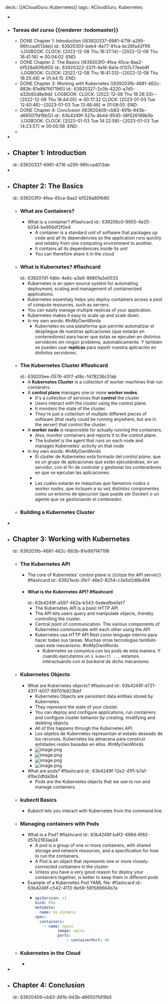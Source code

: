deck:: [[ACloudGuru::Kubernetes]]
tags:: ACloudGuru, Kubernetes

-
- ### Tareas del curso {{renderer :todomaster}}
	- DONE Chapter 1: Introduction ((63920337-6981-4716-a295-96fccad013de))
	  id:: 63920303-beb4-4e77-91ca-bc26fa42f1f6
	  :LOGBOOK:
	  CLOCK: [2022-12-08 Thu 16:37:14]--[2022-12-08 Thu 16:41:16] =>  00:04:02
	  :END:
	- DONE Chapter 2: The Basics ((639203f0-4fea-45ca-8aa2-bf528a80fb90))
	  id:: 63920322-337f-4a16-8a1a-0137c77eeb9f
	  :LOGBOOK:
	  CLOCK: [2022-12-08 Thu 16:41:33]--[2022-12-08 Thu 18:25:48] =>  01:44:15
	  :END:
	- DONE Chapter 3: Working with Kubernetes ((639203fb-4681-462c-883b-81e987f47196))
	  id:: 63920327-2c0b-4220-a7d5-d32b92d8e9dd
	  :LOGBOOK:
	  CLOCK: [2022-12-08 Thu 18:26:33]--[2022-12-08 Thu 18:44:05] =>  00:17:32
	  CLOCK: [2023-01-03 Tue 12:40:46]--[2023-01-03 Tue 13:48:46] =>  01:08:00
	  :END:
	- DONE Chapter 4: Conclusion ((63920409-cb83-491b-943b-d66507fd19b5))
	  id:: 63b4249f-527a-4b44-9545-38f526199b5b
	  :LOGBOOK:
	  CLOCK: [2023-01-03 Tue 14:22:59]--[2023-01-03 Tue 14:23:57] =>  00:00:58
	  :END:
	-
-
- ## Chapter 1: Introduction
  id:: 63920337-6981-4716-a295-96fccad013de
-
- ## Chapter 2: The Basics
  id:: 639203f0-4fea-45ca-8aa2-bf528a80fb90
	- ### What are Containers?
		- What is a container? #flashcard
		  id:: 639206c0-9955-4e25-b034-be956df2f0e4
			- A container is a standard unit of software that packages up code and all its dependencies so the application runs quickly and reliably from one computing environment to another.
			- It contains all its dependencies inside its *unit*
			- You can therefore share it in the cloud
	- ### What is Kubernetes? #flashcard
	  id:: 639207d1-fdbb-4e6c-a3e6-99801a3e0533
		- Kubernetes is an open-source system for automating deployment, scaling and management of containerized applications.
		- Kubernetes essentialy helps you deploy containers across a pool of compute resources, such as servers.
		- You can easily manage multiple replicas of your application.
		- Kubernetes makes it easy to scale up and scale down.
		- In my own words: #InMyOwnWords
			- Kubernetes es una plataforma que permite automatizar el despliegue de nuestras aplicaciones (que estarán en contenedores) para hacer que éstas se ejecuten en distintos servidores sin ningún problema, automáticamente. Y también se pueden usar **replicas** para *repetir* nuestra aplicación en distintos servidores.
	- ### The Kubernetes Cluster #flashcard
	  id:: 639205ee-0576-40f7-a18c-1478236c51ab
		- A **Kubernetes Cluster** is a collection of worker machines that run containers.
		- A **control plane** manages one or more **worker nodes**.
			- It's a collection of services that **control** the cluster
			- Users interact with the cluster using the control plane.
			- It monitors the state of the cluster.
			- They're just a collection of multiple different pieces of software (that really could be running anywhere, but are in the server) that control the cluster.
		- A **worker node** is responsible for actually running the containers.
			- Also, monitor containers and reports it to the control plane.
			- The kubelet is the agent that runs on each node and manages Kubernetes' activity on that node
		- In my own words: #InMyOwnWords
			- El cluster de Kubernetes está formado del *control plane*, que es un grupo de aplicaciones que están ejecutándose, en un servidor, con el fin de controlar y gestionar los contenedores en que se ejecutan las aplicaciones.
			-
			- Las cuales estarán en máquinas que llamamos nodos o *worker nodes*, que incluyen a su vez distintos componentes como un entorno de ejecución (que puede ser Docker) o un agente que va gestionando el contenedor.
	- ### Building a Kubernetes Cluster
-
- ## Chapter 3: Working with Kubernetes
  id:: 639203fb-4681-462c-883b-81e987f47196
	- ### The Kubernetes API
		- The core of Kubernetes' control plane is {{cloze the API server}} #flashcard
		  id:: 63921ecb-2fe7-46e2-8254-c3e5d2d8b494
		- #### What is the Kubernetes API? #flashcard
		  id:: 63b4249f-a597-462a-b543-5ededfbe0ef7
			- The Kubernetes API is a basic HTTP API
			- The API lets users query and manipulate objects, thereby controlling the cluster.
			- Central point of communication. The various components of Kubernetes communicate with each other using the API
			- Kubernetes usa HTTP API Rest como lenguaje interno para hacer todas sus tareas. Muchas otras tecnologías también usan este mecanismo. #InMyOwnWords
				- Kubernetes se comunica con los pods de esta manera. Y cuando ejecutamos un `$ kubectl ...` estamos interactuando con el *backend* de dicho mecanismo.
	- ### Kubernetes Objects
		- What are Kubernetes objects? #flashcard
		  id:: 63b4249f-d721-4317-b017-89701b923bbf
			- Kubernetes Objects are persistent data entities stored by Kubernetes.
			- They represent the state of your cluster.
			- You can deploy and configure applications, run containers and configure cluster behavior by creating, modifying and deleting objects.
			- All of this happens through the Kubernetes API.
			- Los objetos de Kubernetes representan el estado deseado de los recursos. Kubernetes los almacena para construir entidades *reales* basadas en ellos. #InMyOwnWords
			- ![image.png](../assets/image_1672747326745_0.png)
			- ![image.png](../assets/image_1672747345231_0.png)
			- ![image.png](../assets/image_1672747365741_0.png)
			- ![image.png](../assets/image_1672747392353_0.png)
		- What are pods? #flashcard
		  id:: 63b4249f-12e2-41f1-b7a1-d1be2dfda0b4
			- Pods are the Kubernetes objects that we use to run and manage containers.
	- ### kubectl Basics
		- Kubectl lets you interact with Kubernetes from the command line.
	- ### Managing containers with Pods
		- What is a Pod? #flashcard
		  id:: 63b4249f-b4f2-499d-8f82-d57e2183aa24
			- A pod is a group of one or more containers, with shared storage and network resources, and a specification for how to run the containers.
			- A Pod is an object that represents one or more closely-connected containers in the cluster.
			- Unless you have a very good reason for deploy your containers together, is better to keep them in different pods
		- Example of a Kubernetes Pod YAML file: #flashcard
		  id:: 63b4249f-c542-4113-8e59-591589664b7a
			- ``` yaml
			  apiVersion: v1
			  kind: Pod
			  metadata:
			  	name: mi-ejemplo
			  spec:
			  	containers:
			      - name: nginx
			            image: nginx
			            ports:
			            	- containerPort: 80
			  ```
	- ### Kubernetes in the Cloud
		-
-
- ## Chapter 4: Conclusion
  id:: 63920409-cb83-491b-943b-d66507fd19b5